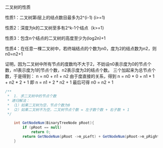 二叉树的性质

性质1：二叉树第i层上的结点数目最多为2^(i-1) (i>=1)

性质2：深度为k的二叉树至多有2^k-1个结点（k>=1）

性质3：包含n个结点的二叉树的高度至少为(log2n)+1

性质4：在任意一棵二叉树中，若终端结点的个数为n0，度为2的结点数为n2，则n0=n2+1

证明，因为二叉树中所有节点的度数均不大于2，不妨设n0表示度为0的节点个数，n1表示度为1的节点个数，n2表示度为2的结点个数。
三个加起来为总节点个数，于是得到： n = n0 + n1 + n2
由于度直接的关系，得到  n = n0 * 0 + n1 * 1 + n2 * 2 + 1 即  n = n1 + 2 * n2 + 1
最后可得 n0 = n2 + 1


```java
/**
 *  1. 求二叉树中的节点个数
 * 递归解法：
 * （1）如果二叉树为空，节点个数为0
 * （2）如果二叉树不为空，二叉树节点个数 = 左子数个数 + 右子数 + 1
 */

    int GetNodeNum(BinaryTreeNode pRoot){
        if (pRoot == null)
            return 0;
        return GetNodeNum(pRoot ->m_pLeft) + GetNodeNum(pRoot->m_pRight) + 1;
    }
```
